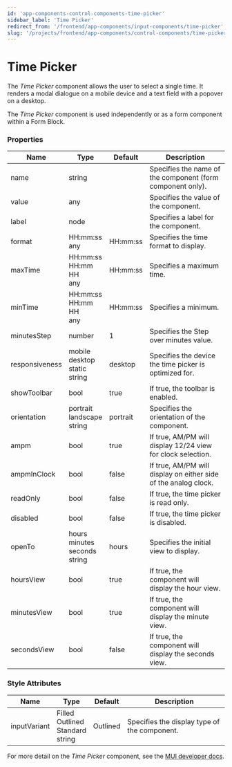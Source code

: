 ```yaml
---
id: 'app-components-control-components-time-picker'
sidebar_label: 'Time Picker'
redirect_from: '/frontend/app-components/input-components/time-picker'
slug: '/projects/frontend/app-components/control-components/time-picker'
---
```


# Time Picker

The _Time Picker_ component allows the user to select a single time. It renders a modal dialogue on a mobile device and a text field with a popover on a desktop.

The _Time Picker_ component is used independently or as a form component within a Form Block.

### Properties

<table>
<thead>
<tr><th>Name</th><th>Type</th><th>Default</th><th>Description</th></tr>
</thead>
<tbody>
<tr><td>name</td><td>string</td><td></td><td>Specifies the name of the component (form component only).</td></tr>
<tr><td>value</td><td>any</td><td></td><td>Specifies the value of the component.</td></tr>
<tr><td>label</td><td>node</td><td></td><td>Specifies a label for the component.</td></tr>
<tr><td>format</td><td>HH:mm:ss<br/>any</td><td>HH:mm:ss</td><td>Specifies the time format to display.</td></tr>
<tr><td>maxTime</td><td>HH:mm:ss<br/>HH:mm<br/>HH<br/>any</td><td>HH:mm:ss</td><td>Specifies a maximum time.</td></tr>
<tr><td>minTime</td><td>HH:mm:ss<br/>HH:mm<br/>HH<br/>any</td><td>HH:mm:ss</td><td>Specifies a minimum.</td></tr>
<tr><td>minutesStep</td><td>number</td><td>1</td><td>Specifies the Step over minutes value.</td></tr>
<tr><td>responsiveness</td><td>mobile<br/>desktop<br/>static<br/>string</td><td>desktop</td><td>Specifies the device the time picker is optimized for.</td></tr>
<tr><td>showToolbar</td><td>bool</td><td>true</td><td>If true,  the toolbar is enabled.</td></tr>
<tr><td>orientation</td><td>portrait<br/>landscape<br/>string</td><td>portrait</td><td>Specifies the orientation of the component.</td></tr>
<tr><td>ampm</td><td>bool</td><td>true</td><td>If true, AM/PM will display 12/24 view for clock selection.</td></tr>
<tr><td>ampmInClock</td><td>bool</td><td>false</td><td>If true, AM/PM will display on either side of the analog clock.</td></tr>
<tr><td>readOnly</td><td>bool</td><td>false</td><td>If true, the time picker is read only.</td></tr>
<tr><td>disabled</td><td>bool</td><td>false</td><td>If true, the time picker is disabled.</td></tr>
<tr><td>openTo</td><td>hours<br/>minutes<br/>seconds<br/>string</td><td>hours</td><td>Specifies the initial view to display.</td></tr>
<tr><td>hoursView</td><td>bool</td><td>true</td><td>If true, the component will display the hour view.</td></tr>
<tr><td>minutesView</td><td>bool</td><td>true</td><td>If true, the component will display the minute view.</td></tr>
<tr><td>secondsView</td><td>bool</td><td>false</td><td>If true, the component will display the seconds view.</td></tr>
</tbody>
</table>

### Style Attributes

<table>
<thead>
<tr><th>Name</th><th>Type</th><th>Default</th><th>Description</th></tr>
</thead>
<tbody>
<tr><td>inputVariant</td><td>Filled<br/>Outlined<br/>Standard<br/>string</td><td>Outlined</td><td>Specifies the display type of the component.</td></tr>
</tbody>
</table>

For more detail on the _Time Picker_ component, see the [MUI developer docs](https://mui.com/x/api/date-pickers/time-picker/).

